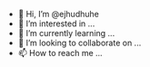 - 👋 Hi, I’m @ejhudhuhe
- 👀 I’m interested in ...
- 🌱 I’m currently learning ...
- 💞️ I’m looking to collaborate on ...
- 📫 How to reach me ...

<!---
ejhudhuhe/ejhudhuhe is a ✨ special ✨ repository because its `README.md` (this file) appears on your GitHub profile.
You can click the Preview link to take a look at your changes.
--->
